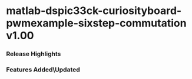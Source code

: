 # matlab-dspic33ck-curiosityboard-pwmexample-sixstep-commutation v1.00
### Release Highlights



### Features Added\Updated



